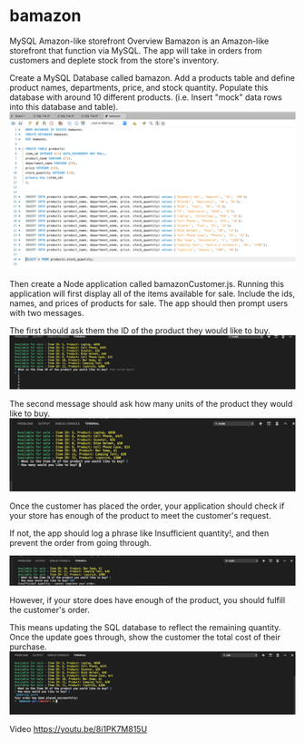 # bamazon
 MySQL Amazon-like storefront
Overview
Bamazon is  an Amazon-like storefront that function via  MySQL. The app will take in orders from customers and deplete stock from the store's inventory.


Create a MySQL Database called bamazon. Add a  products table and define product names, departments, price, and stock quantity. Populate this database with around 10 different products. (i.e. Insert "mock" data rows into this database and table).
![database](./images/database.png)


Then create a Node application called bamazonCustomer.js. Running this application will first display all of the items available for sale. Include the ids, names, and prices of products for sale.
The app should then prompt users with two messages.

The first should ask them the ID of the product they would like to buy.
![item](./images/what_is_item_id.png)


The second message should ask how many units of the product they would like to buy.
![item](./images/how_many_buy.png)


Once the customer has placed the order, your application should check if your store has enough of the product to meet the customer's request.

If not, the app should log a phrase like Insufficient quantity!, and then prevent the order from going through.

![item](./images/insufficient_order.png)

However, if your store does have enough of the product, you should fulfill the customer's order.

This means updating the SQL database to reflect the remaining quantity.
Once the update goes through, show the customer the total cost of their purchase.
![item](./images/order_placed_sucess.png)


Video
https://youtu.be/8i1PK7M815U
